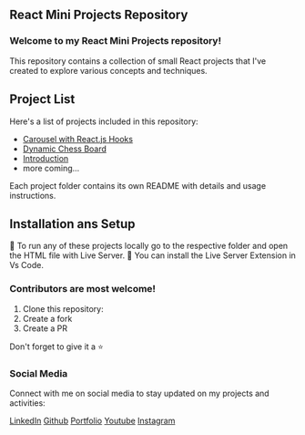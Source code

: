 ## React Mini Projects Repository

### Welcome to my React Mini Projects repository! 

This repository contains a collection of small React projects that I've created to explore various concepts and techniques.

## Project List

Here's a list of projects included in this repository:

- [Carousel with React.js Hooks](./Carousel)
- [Dynamic Chess Board](./chess-board)
- [Introduction](./introduction)
- more coming...

Each project folder contains its own README with details and usage instructions.

## Installation ans Setup

🚗 To run any of these projects locally go to the respective folder and open the HTML file with Live Server.
🔎 You can install the Live Server Extension in Vs Code.

### Contributors are most welcome!

1. Clone this repository:
2. Create a fork
3. Create a PR

Don't forget to give it a ⭐

### Social Media

Connect with me on social media to stay updated on my projects and activities:

[LinkedIn](https://www.linkedin.com/in/vivek-srivas)
[Github](https://github.com/Vivek3072)
[Portfolio](https://vivek-srivastava.netlify.app/)
[Youtube](https://www.youtube.com/@viveksrivastava3072)
[Instagram](https://www.instagram.com/vvk_srvstv_)
